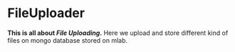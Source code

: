 # FileUploader

**This is all about _File Uploading_.**
Here we upload and store different kind of files on mongo database stored on mlab.